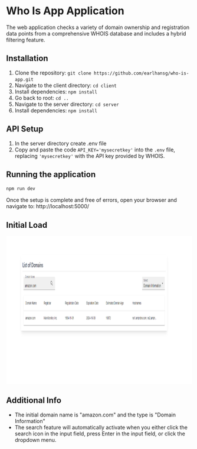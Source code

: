 # Who Is App Application

The web application checks a variety of domain ownership and registration data points from a comprehensive WHOIS database and includes a hybrid filtering feature.

## Installation
1. Clone the repository: `git clone https://github.com/earlhansg/who-is-app.git`
2. Navigate to the client directory: `cd client`
3. Install dependencies: `npm install`
4. Go back to root: `cd ..`
5. Navigate to the server directory: `cd server`
6. Install dependencies: `npm install`

## API Setup
1. In the server directory create .env file
2. Copy and paste the code `API_KEY='mysecretkey'` into the `.env` file, replacing `'mysecretkey'` with the API key provided by WHOIS.

## Running the application
```bash
npm run dev
```

Once the setup is complete and free of errors, open your browser and navigate to: http://localhost:5000/  

## Initial Load

<img src="https://github.com/earlhansg/who-is-app/blob/main/client/src/assets/initial-reload.png" style=" width:1100px ; height:400px ">


## Additional Info

- The initial domain name is "amazon.com" and the type is "Domain Information"
- The search feature will automatically activate when you either click the search icon in the input field, press Enter in the input field, or click the dropdown menu.
